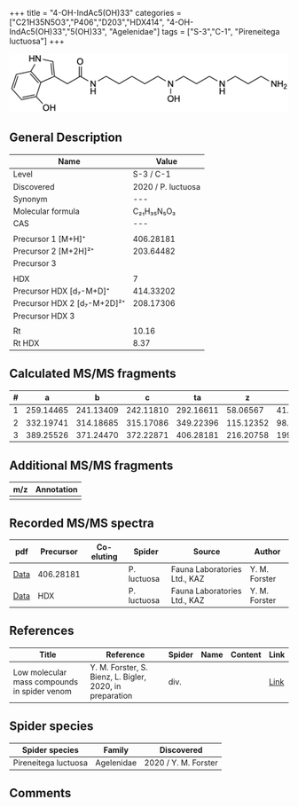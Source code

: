+++
title = "4-OH-IndAc5(OH)33"
categories = ["C21H35N5O3","P406","D203","HDX414",
"4-OH-IndAc5(OH)33","5(OH)33",
"Agelenidae"]
tags = ["S-3","C-1",
"Pireneitega luctuosa"]
+++

![](/img/4-OH-IndAc5(OH)33.png)

## General Description

| Name                       | Value              |
|----------------------------|--------------------|
| Level                      | S-3 / C-1          |
| Discovered                 | 2020 / P. luctuosa |
| Synonym                    | ---                |
| Molecular formula          | C₂₁H₃₅N₅O₃                   |
| CAS                        | ---                |
|                            |                    |
| Precursor 1 [M+H]⁺         | 406.28181                   |
| Precursor 2 [M+2H]²⁺       | 203.64482                   |
| Precursor 3                |                    |
|                            |                    |
| HDX                        | 7                   |
| Precursor HDX   [d₇-M+D]⁺   | 414.33202                   |
| Precursor HDX 2 [d₇-M+2D]²⁺ | 208.17306                   |
| Precursor HDX 3            |                    |
|                            |                    |
| Rt                         | 10.16                   |
| Rt HDX                     | 8.37                   |

## Calculated MS/MS fragments

| # | a         | b         | c         | ta        | z         | y         | tz        |
|---|-----------|-----------|-----------|-----------|-----------|-----------|-----------|
| 1 | 259.14465 | 241.13409 | 242.11810 | 292.16611 | 58.06567 | 41.03912 | 75.09222 |
| 2 | 332.19741 | 314.18685 | 315.17086 | 349.22396 | 115.12352 | 98.09697 | 148.14498 |
| 3 | 389.25526 | 371.24470 | 372.22871 | 406.28181 | 216.20758 | 199.18103 | 233.23413 |

## Additional MS/MS fragments

| m/z | Annotation |
|-----|------------|
|     |            |

## Recorded MS/MS spectra

| pdf                                             | Precursor | Co-eluting | Spider      | Source                       | Author        |
|-------------------------------------------------|-----------|------------|-------------|------------------------------|---------------|
| [Data](/pdf/P-luctuosa/406_4-OH-IndAc5(OH)33_Pl.pdf) | 406.28181 |           | P. luctuosa | Fauna Laboratories Ltd., KAZ | Y. M. Forster |
| [Data](/pdf/P-luctuosa/406_4-OH-IndAc5(OH)33_Pl_HDX.pdf) | HDX |           | P. luctuosa | Fauna Laboratories Ltd., KAZ | Y. M. Forster |


## References

| Title | Reference | Spider | Name | Content | Link |
|-------|-----------|--------|------|---------|------|
| Low molecular mass compounds in spider venom      | Y. M. Forster, S. Bienz, L. Bigler, 2020, in preparation          | div.       |   |   | [Link](unknown) |

## Spider species

| Spider species     | Family     | Discovered           |
|--------------------|------------|----------------------|
| Pireneitega luctuosa | Agelenidae | 2020 / Y. M. Forster |


## Comments